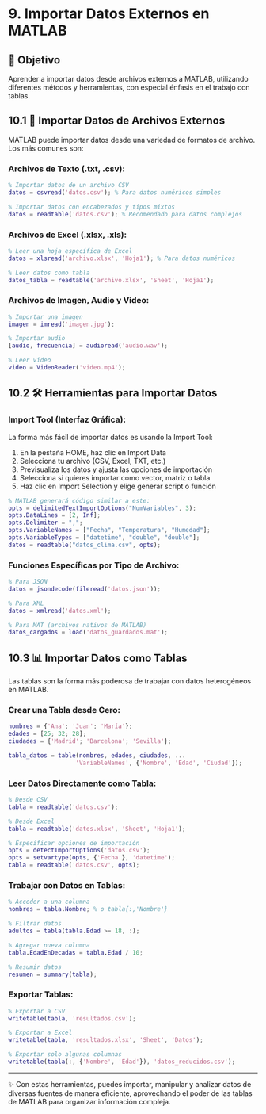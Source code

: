 # 9. Importar Datos Externos en MATLAB

## 🎯 Objetivo
Aprender a importar datos desde archivos externos a MATLAB, utilizando diferentes métodos y herramientas, con especial énfasis en el trabajo con tablas.

## 10.1 📂 Importar Datos de Archivos Externos
MATLAB puede importar datos desde una variedad de formatos de archivo. Los más comunes son:
### Archivos de Texto (.txt, .csv):
```matlab
% Importar datos de un archivo CSV
datos = csvread('datos.csv'); % Para datos numéricos simples

% Importar datos con encabezados y tipos mixtos
datos = readtable('datos.csv'); % Recomendado para datos complejos
```

### Archivos de Excel (.xlsx, .xls):
```matlab
% Leer una hoja específica de Excel
datos = xlsread('archivo.xlsx', 'Hoja1'); % Para datos numéricos

% Leer datos como tabla
datos_tabla = readtable('archivo.xlsx', 'Sheet', 'Hoja1');
```

### Archivos de Imagen, Audio y Video:
```matlab
% Importar una imagen
imagen = imread('imagen.jpg');

% Importar audio
[audio, frecuencia] = audioread('audio.wav');

% Leer video
video = VideoReader('video.mp4');
```

## 10.2 🛠️ Herramientas para Importar Datos
### Import Tool (Interfaz Gráfica):
La forma más fácil de importar datos es usando la Import Tool:

1. En la pestaña HOME, haz clic en Import Data
2. Selecciona tu archivo (CSV, Excel, TXT, etc.)
3. Previsualiza los datos y ajusta las opciones de importación
4. Selecciona si quieres importar como vector, matriz o tabla
5. Haz clic en Import Selection y elige generar script o función

```matlab
% MATLAB generará código similar a este:
opts = delimitedTextImportOptions("NumVariables", 3);
opts.DataLines = [2, Inf];
opts.Delimiter = ",";
opts.VariableNames = ["Fecha", "Temperatura", "Humedad"];
opts.VariableTypes = ["datetime", "double", "double"];
datos = readtable("datos_clima.csv", opts);
```

### Funciones Específicas por Tipo de Archivo:
```matlab
% Para JSON
datos = jsondecode(fileread('datos.json'));

% Para XML
datos = xmlread('datos.xml');

% Para MAT (archivos nativos de MATLAB)
datos_cargados = load('datos_guardados.mat');
```

## 10.3 📊 Importar Datos como Tablas
Las tablas son la forma más poderosa de trabajar con datos heterogéneos en MATLAB.

### Crear una Tabla desde Cero:
```matlab
nombres = {'Ana'; 'Juan'; 'María'};
edades = [25; 32; 28];
ciudades = {'Madrid'; 'Barcelona'; 'Sevilla'};

tabla_datos = table(nombres, edades, ciudades, ...
                   'VariableNames', {'Nombre', 'Edad', 'Ciudad'});
```

### Leer Datos Directamente como Tabla:
```matlab
% Desde CSV
tabla = readtable('datos.csv');

% Desde Excel
tabla = readtable('datos.xlsx', 'Sheet', 'Hoja1');

% Especificar opciones de importación
opts = detectImportOptions('datos.csv');
opts = setvartype(opts, {'Fecha'}, 'datetime');
tabla = readtable('datos.csv', opts);
```

### Trabajar con Datos en Tablas:
```matlab
% Acceder a una columna
nombres = tabla.Nombre; % o tabla{:,'Nombre'}

% Filtrar datos
adultos = tabla(tabla.Edad >= 18, :);

% Agregar nueva columna
tabla.EdadEnDecadas = tabla.Edad / 10;

% Resumir datos
resumen = summary(tabla);
```

### Exportar Tablas:
```matlab
% Exportar a CSV
writetable(tabla, 'resultados.csv');

% Exportar a Excel
writetable(tabla, 'resultados.xlsx', 'Sheet', 'Datos');

% Exportar solo algunas columnas
writetable(tabla(:, {'Nombre', 'Edad'}), 'datos_reducidos.csv');
```

---

✨ Con estas herramientas, puedes importar, manipular y analizar datos de diversas fuentes de manera eficiente, aprovechando el poder de las tablas de MATLAB para organizar información compleja.

